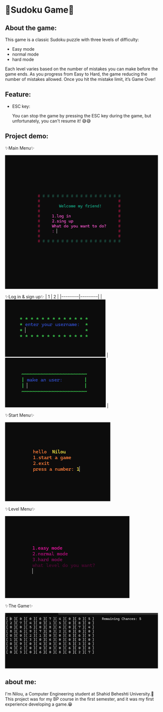 # 👾Sudoku Game👾

## About the game:
This game is a classic Sudoku puzzle with three levels of difficulty:
- Easy mode
- normal mode
- hard mode

Each level varies based on the number of mistakes you can make before the game ends. As you progress from Easy to Hard, the game reducing the number of mistakes allowed. Once you hit the mistake limit, it’s Game Over!

## Feature:
- ESC key:
  
  You can stop the game by pressing the ESC key during the game, but unfortunately, you can't resume it! 😅😅


## Project demo:

✨Main Menu✨

![img](https://github.com/Niloufar-Md/Sudoku/blob/main/images/Screenshot%202025-04-04%20130754.png?raw=true)


✨Log in & sign up✨
|  1  |  2  | 
|---------|---------|
| ![Image1](https://github.com/Niloufar-Md/Sudoku/blob/main/images/Screenshot%202025-04-04%20130817.png?raw=true) | ![Image2](https://github.com/Niloufar-Md/Sudoku/blob/main/images/Screenshot%202025-04-04%20130843.png?raw=true) |


✨Start Menu✨

![img](https://github.com/Niloufar-Md/Sudoku/blob/main/images/Screenshot%202025-04-04%20130941.png?raw=true)


✨Level Menu✨

![img](https://github.com/Niloufar-Md/Sudoku/blob/main/images/Screenshot%202025-04-04%20131001.png?raw=true)

✨The Game✨

![img](https://github.com/Niloufar-Md/Sudoku/blob/main/images/Screenshot%202025-04-04%20131044.png?raw=true)

## about me:
I'm Nilou, a Computer Engineering student at Shahid Beheshti University.🤝
This project was for my BP course in the first semester, and it was my first experience developing a game.😁






